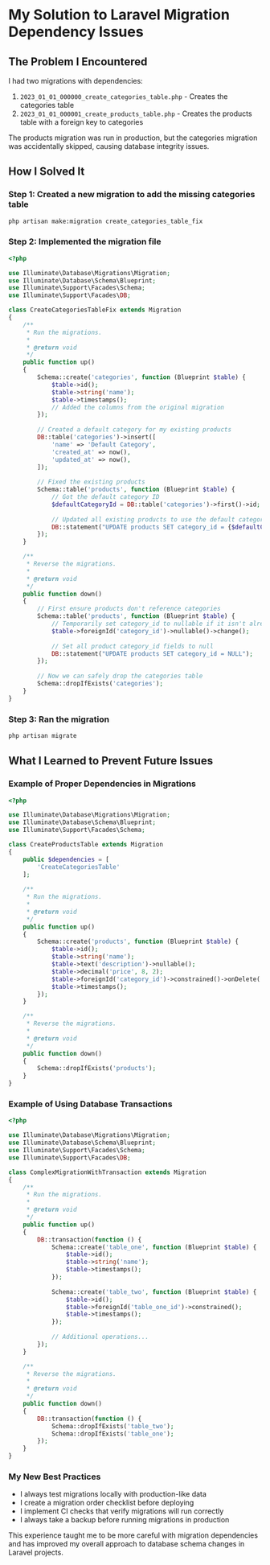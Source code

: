 # My Solution to Laravel Migration Dependency Issues

## The Problem I Encountered
I had two migrations with dependencies:
1. `2023_01_01_000000_create_categories_table.php` - Creates the categories table
2. `2023_01_01_000001_create_products_table.php` - Creates the products table with a foreign key to categories

The products migration was run in production, but the categories migration was accidentally skipped, causing database integrity issues.

## How I Solved It

### Step 1: Created a new migration to add the missing categories table

```bash
php artisan make:migration create_categories_table_fix
```

### Step 2: Implemented the migration file

```php
<?php

use Illuminate\Database\Migrations\Migration;
use Illuminate\Database\Schema\Blueprint;
use Illuminate\Support\Facades\Schema;
use Illuminate\Support\Facades\DB;

class CreateCategoriesTableFix extends Migration
{
    /**
     * Run the migrations.
     *
     * @return void
     */
    public function up()
    {
        Schema::create('categories', function (Blueprint $table) {
            $table->id();
            $table->string('name');
            $table->timestamps();
            // Added the columns from the original migration
        });
        
        // Created a default category for my existing products
        DB::table('categories')->insert([
            'name' => 'Default Category',
            'created_at' => now(),
            'updated_at' => now(),
        ]);
        
        // Fixed the existing products
        Schema::table('products', function (Blueprint $table) {
            // Got the default category ID
            $defaultCategoryId = DB::table('categories')->first()->id;
            
            // Updated all existing products to use the default category
            DB::statement("UPDATE products SET category_id = {$defaultCategoryId} WHERE category_id IS NULL");
        });
    }

    /**
     * Reverse the migrations.
     *
     * @return void
     */
    public function down()
    {
        // First ensure products don't reference categories
        Schema::table('products', function (Blueprint $table) {
            // Temporarily set category_id to nullable if it isn't already
            $table->foreignId('category_id')->nullable()->change();
            
            // Set all product category_id fields to null
            DB::statement("UPDATE products SET category_id = NULL");
        });
        
        // Now we can safely drop the categories table
        Schema::dropIfExists('categories');
    }
}
```

### Step 3: Ran the migration

```bash
php artisan migrate
```

## What I Learned to Prevent Future Issues

### Example of Proper Dependencies in Migrations

```php
<?php

use Illuminate\Database\Migrations\Migration;
use Illuminate\Database\Schema\Blueprint;
use Illuminate\Support\Facades\Schema;

class CreateProductsTable extends Migration
{
    public $dependencies = [
        'CreateCategoriesTable'
    ];
    
    /**
     * Run the migrations.
     *
     * @return void
     */
    public function up()
    {
        Schema::create('products', function (Blueprint $table) {
            $table->id();
            $table->string('name');
            $table->text('description')->nullable();
            $table->decimal('price', 8, 2);
            $table->foreignId('category_id')->constrained()->onDelete('cascade');
            $table->timestamps();
        });
    }

    /**
     * Reverse the migrations.
     *
     * @return void
     */
    public function down()
    {
        Schema::dropIfExists('products');
    }
}
```

### Example of Using Database Transactions

```php
<?php

use Illuminate\Database\Migrations\Migration;
use Illuminate\Database\Schema\Blueprint;
use Illuminate\Support\Facades\Schema;
use Illuminate\Support\Facades\DB;

class ComplexMigrationWithTransaction extends Migration
{
    /**
     * Run the migrations.
     *
     * @return void
     */
    public function up()
    {
        DB::transaction(function () {
            Schema::create('table_one', function (Blueprint $table) {
                $table->id();
                $table->string('name');
                $table->timestamps();
            });
            
            Schema::create('table_two', function (Blueprint $table) {
                $table->id();
                $table->foreignId('table_one_id')->constrained();
                $table->timestamps();
            });
            
            // Additional operations...
        });
    }

    /**
     * Reverse the migrations.
     *
     * @return void
     */
    public function down()
    {
        DB::transaction(function () {
            Schema::dropIfExists('table_two');
            Schema::dropIfExists('table_one');
        });
    }
}
```

### My New Best Practices

- I always test migrations locally with production-like data
- I create a migration order checklist before deploying
- I implement CI checks that verify migrations will run correctly
- I always take a backup before running migrations in production

This experience taught me to be more careful with migration dependencies and has improved my overall approach to database schema changes in Laravel projects.